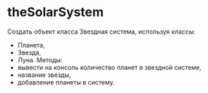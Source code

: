 # theSolarSystem
Создать объект класса Звездная система, используя классы: 
- Планета, 
- Звезда, 
- Луна. 
Методы: 
- вывести на консоль количество планет в звездной системе, 
- название звезды, 
- добавление планеты в систему.
